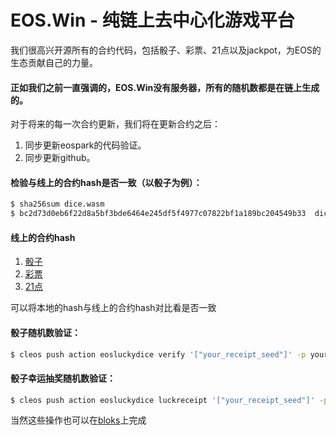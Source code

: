 # EOS.Win - 纯链上去中心化游戏平台

我们很高兴开源所有的合约代码，包括骰子、彩票、21点以及jackpot，为EOS的生态贡献自己的力量。

#### 正如我们之前一直强调的，EOS.Win没有服务器，所有的随机数都是在链上生成的。

对于将来的每一次合约更新，我们将在更新合约之后：
1. 同步更新eospark的代码验证。
1. 同步更新github。

#### 检验与线上的合约hash是否一致（以骰子为例）：
```sh
$ sha256sum dice.wasm
$ bc2d73d0eb6f22d8a5bf3bde6464e245df5f4977c07822bf1a189bc204549b33  dice.wasm
```

#### 线上的合约hash
1. [骰子](https://eospark.com/MainNet/contract/eosluckydice)
1. [彩票](https://eospark.com/MainNet/contract/eosluckygame)
2. [21点](https://eospark.com/MainNet/contract/iamblackjack)

可以将本地的hash与线上的合约hash对比看是否一致

#### 骰子随机数验证：
```sh
$ cleos push action eosluckydice verify '["your_receipt_seed"]' -p youraccount
```
#### 骰子幸运抽奖随机数验证：
```sh
$ cleos push action eosluckydice luckreceipt '["your_receipt_seed"]' -p youraccount
```
当然这些操作也可以在[bloks](https://bloks.io/account/eosluckydice)上完成